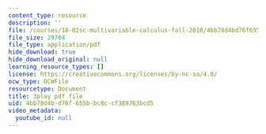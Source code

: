 ```yaml
---
content_type: resource
description: ''
file: /courses/18-02sc-multivariable-calculus-fall-2010/4bb78d4bd76f655bbc8ccf389763bcd5_WwBaQCy4jfk.pdf
file_size: 29704
file_type: application/pdf
hide_download: true
hide_download_original: null
learning_resource_types: []
license: https://creativecommons.org/licenses/by-nc-sa/4.0/
ocw_type: OCWFile
resourcetype: Document
title: 3play pdf file
uid: 4bb78d4b-d76f-655b-bc8c-cf389763bcd5
video_metadata:
  youtube_id: null
---
```

